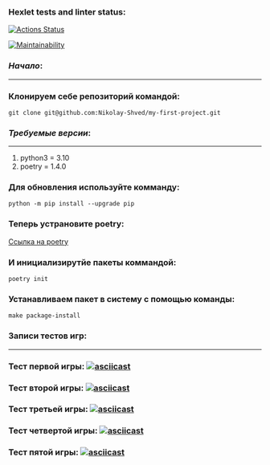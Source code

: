 ### Hexlet tests and linter status:
[![Actions Status](https://github.com/Nikolay-Shved/python-project-49/workflows/hexlet-check/badge.svg)](https://github.com/Nikolay-Shved/python-project-49/actions)

[![Maintainability](https://api.codeclimate.com/v1/badges/83e158949d998ac5fd1e/maintainability)](https://codeclimate.com/github/Nikolay-Shved/python-project-49/maintainability)

### ***Начало***:
***
### Клонируем себе репозиторий командой:
`git clone git@github.com:Nikolay-Shved/my-first-project.git`

### ***Требуемые версии***:
***

1. python3 = 3.10
2. poetry = 1.4.0

### Для обновления используйте комманду:

`python -m pip install --upgrade pip`

### Теперь устрановите poetry:

[Ссылка на poetry](https://python-poetry.org/docs/)

### И инициализирутйе пакеты коммандой:

`poetry init`

### Устанавливаем пакет в систему с помощью команды:
`make package-install`

### Записи тестов игр:
***


### Тест первой игры: [![asciicast](https://asciinema.org/a/577264.svg)](https://asciinema.org/a/577264)

### Тест второй игры: [![asciicast](https://asciinema.org/a/575043.svg)](https://asciinema.org/a/575043)

### Тест третьей игры: [![asciicast](https://asciinema.org/a/575291.svg)](https://asciinema.org/a/575291)

### Тест четвертой игры: [![asciicast](https://asciinema.org/a/577261.svg)](https://asciinema.org/a/577261)

### Тест пятой игры: [![asciicast](https://asciinema.org/a/576930.svg)](https://asciinema.org/a/576930)
